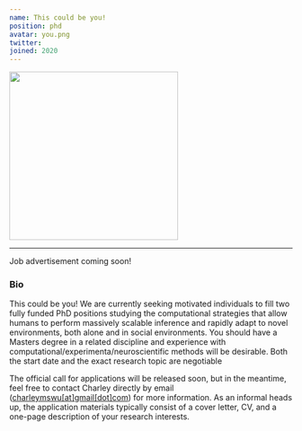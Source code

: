 ```yaml
---
name: This could be you!
position: phd
avatar: you.png
twitter:
joined: 2020
---
```



<img width="300" src="{{site.baseurl}}/images/people/{{page.avatar}}" data-action="zoom">

<hr>
<i class = "fa fa-file"></i> Job advertisement coming soon!

### Bio

This could be you! We are currently seeking motivated individuals to fill two fully funded PhD positions studying the computational strategies that allow humans to perform massively scalable inference and rapidly adapt to novel environments, both alone and in social environments. You should have a Masters degree in a related discipline and experience with computational/experimenta/neuroscientific methods will be desirable. Both the start date and the exact research topic are negotiable


The official call for applications will be released soon, but in the meantime, feel free to contact Charley directly by email ([charleymswu[at]gmail[dot]com](mailto:charleymswu@gmail.com)) for more information. As an informal heads up, the application materials typically consist of a cover letter, CV, and a one-page description of your research interests.  



